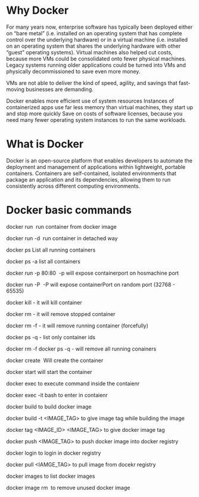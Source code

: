 # Why Docker
For many years now, enterprise software has typically been deployed either on “bare metal” (i.e. installed on an operating system that has complete control over the underlying hardware) or in a virtual machine (i.e. installed on an operating system that shares the underlying hardware with other “guest” operating systems). Virtual machines also helped cut costs, because more VMs could be consolidated onto fewer physical machines. Legacy systems running older applications could be turned into VMs and physically decommissioned to save even more money.

VMs are not able to deliver the kind of speed, agility, and savings that fast-moving businesses are demanding.

Docker enables more efficient use of system resources Instances of containerized apps use far less memory than virtual machines, they start up and stop more quickly Save on costs of software licenses, because you need many fewer operating system instances to run the same workloads.

# What is Docker
Docker is an open-source platform that enables developers to automate the deployment and management of applications within lightweight, portable containers. Containers are self-contained, isolated environments that package an application and its dependencies, allowing them to run consistently across different computing environments.



# Docker basic commands

 docker run <IMAGE>  run container from docker image

 docker run -d <IMAGE> run container in detached way

docker ps   List all running containers

docker ps -a list all containers

docker run -p 80:80 <Image> -p will expose containerport on hosmachine port

docker run -P <IMAGE> -P will expose containerPort on random port (32768 - 65535)

docker kill <CONTAINER> - it will kill container

docker rm <CONTAINER> - it will remove stopped container

docker rm -f <CONTAINER> - it will remove running container (forcefully)

docker ps -q - list only container ids

docker rm -f docker ps -q - will remove all running conainers

docker create <IMAGE> Will create the container

docker start <CONTAINER> will start the container

docker exec <CONTAINER> <COMMAND> to execute command inside the contaienr

docker exec -it <CONTAINRT> bash to enter in contaienr

docker build <path> to build docker image

docker build <path> -t <IMAGE_TAG> to give image tag while building the image

docker tag <IMAGE_ID> <IMAGE_TAG> to give docker image tag

docker push <IMAGE_TAG> to push docker image into docker registry

docker login <REGISTRY> to login in docker registry

docker pull <IAMGE_TAG> to pull image from docekr registry

docker images to list docker images

docker image rm <IMAGE> to remove unused docker image